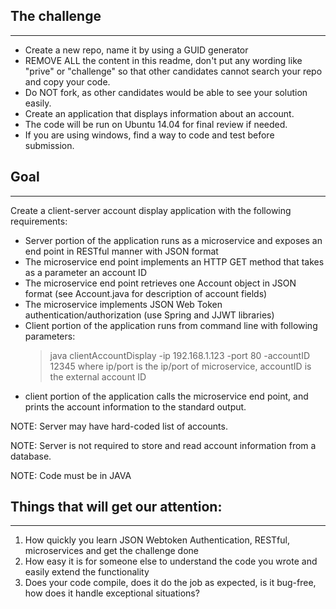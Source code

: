 ## The challenge
---
* Create a new repo, name it by using a GUID generator
* REMOVE ALL the content in this readme, don't put any wording like "prive" or "challenge" so that other candidates cannot search your repo and copy your code.
* Do NOT fork, as other candidates would be able to see your solution easily.
* Create an application that displays information about an account.
* The code will be run on Ubuntu 14.04 for final review if needed.
* If you are using windows, find a way to code and test before submission.


## Goal
---
Create a client-server account display application with the following requirements:
* Server portion of the application runs as a microservice and exposes an end point in RESTful manner with JSON format
* The microservice end point implements an HTTP GET method that takes as a parameter an account ID
* The microservice end point retrieves one Account object in JSON format (see Account.java for description of account fields)
* The microservice implements JSON Web Token authentication/authorization (use Spring and JJWT libraries)
* Client portion of the application runs from command line with following parameters:
  > java clientAccountDisplay -ip 192.168.1.123 -port 80 -accountID 12345
  where ip/port is the ip/port of microservice, accountID is the external account ID
* client portion of the application calls the microservice end point, and prints the account information to the standard output.

NOTE: Server may have hard-coded list of accounts. 

NOTE: Server is not required to store and read account information from a database.

NOTE: Code must be in JAVA

## Things that will get our attention:
---
1. How quickly you learn JSON Webtoken Authentication, RESTful, microservices and get the challenge done
2. How easy it is for someone else to understand the code you wrote and easily extend the functionality
3. Does your code compile, does it do the job as expected, is it bug-free, how does it handle exceptional situations?
